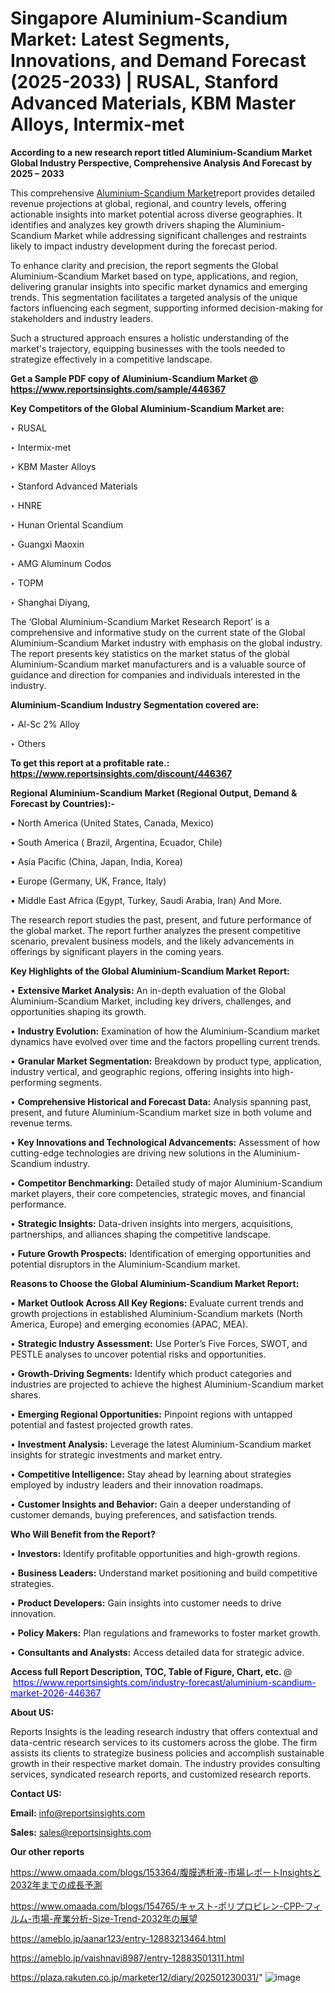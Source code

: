 # Singapore Aluminium-Scandium Market: Latest Segments, Innovations, and Demand Forecast (2025-2033) | RUSAL, Stanford Advanced Materials, KBM Master Alloys, Intermix-met

<strong>According to a new research report titled Aluminium-Scandium Market Global Industry Perspective, Comprehensive Analysis And Forecast by 2025 – 2033</strong>

This comprehensive <a href=https://www.reportsinsights.com/sample/446367>Aluminium-Scandium Market</a>report provides detailed revenue projections at global, regional, and country levels, offering actionable insights into market potential across diverse geographies. It identifies and analyzes key growth drivers shaping the Aluminium-Scandium Market while addressing significant challenges and restraints likely to impact industry development during the forecast period.

To enhance clarity and precision, the report segments the Global Aluminium-Scandium Market based on type, applications, and region, delivering granular insights into specific market dynamics and emerging trends. This segmentation facilitates a targeted analysis of the unique factors influencing each segment, supporting informed decision-making for stakeholders and industry leaders.

Such a structured approach ensures a holistic understanding of the market's trajectory, equipping businesses with the tools needed to strategize effectively in a competitive landscape.

<strong>Get a Sample PDF copy of Aluminium-Scandium Market </strong><strong>@<a href=https://www.reportsinsights.com/sample/446367 style=color:#0000ff;> https://www.reportsinsights.com/sample/446367</a></strong></font>

<strong>Key Competitors of the Global Aluminium-Scandium Market are:</strong>

‣ RUSAL

‣ Intermix-met

‣ KBM Master Alloys

‣ Stanford Advanced Materials

‣ HNRE

‣ Hunan Oriental Scandium

‣ Guangxi Maoxin

‣ AMG Aluminum Codos

‣ TOPM

‣ Shanghai Diyang,

The ‘Global Aluminium-Scandium Market Research Report’ is a comprehensive and informative study on the current state of the Global Aluminium-Scandium Market industry with emphasis on the global industry. The report presents key statistics on the market status of the global Aluminium-Scandium market manufacturers and is a valuable source of guidance and direction for companies and individuals interested in the industry.

<strong>Aluminium-Scandium Industry Segmentation covered are:</strong>

‣ Al-Sc 2% Alloy

‣ Others

<strong>To get this report at a profitable rate.: <a href=https://www.reportsinsights.com/discount/446367 style=color:#0000ff;>https://www.reportsinsights.com/discount/446367</a></strong></font>

<strong>Regional Aluminium-Scandium Market (Regional Output, Demand &amp; Forecast by Countries):-</strong>

• North America (United States, Canada, Mexico)

• South America ( Brazil, Argentina, Ecuador, Chile)

• Asia Pacific (China, Japan, India, Korea)

• Europe (Germany, UK, France, Italy)

• Middle East Africa (Egypt, Turkey, Saudi Arabia, Iran) And More.

The research report studies the past, present, and future performance of the global market. The report further analyzes the present competitive scenario, prevalent business models, and the likely advancements in offerings by significant players in the coming years.

<strong>Key Highlights of the Global Aluminium-Scandium Market Report:</strong>

• <strong>Extensive Market Analysis:</strong> An in-depth evaluation of the Global Aluminium-Scandium Market, including key drivers, challenges, and opportunities shaping its growth.

• <strong>Industry Evolution:</strong> Examination of how the Aluminium-Scandium market dynamics have evolved over time and the factors propelling current trends.

• <strong>Granular Market Segmentation:</strong> Breakdown by product type, application, industry vertical, and geographic regions, offering insights into high-performing segments.

• <strong>Comprehensive Historical and Forecast Data:</strong> Analysis spanning past, present, and future Aluminium-Scandium market size in both volume and revenue terms.

• <strong>Key Innovations and Technological Advancements:</strong> Assessment of how cutting-edge technologies are driving new solutions in the Aluminium-Scandium industry.

• <strong>Competitor Benchmarking:</strong> Detailed study of major Aluminium-Scandium market players, their core competencies, strategic moves, and financial performance.

• <strong>Strategic Insights:</strong> Data-driven insights into mergers, acquisitions, partnerships, and alliances shaping the competitive landscape.

• <strong>Future Growth Prospects:</strong> Identification of emerging opportunities and potential disruptors in the Aluminium-Scandium market.

<strong>Reasons to Choose the Global Aluminium-Scandium Market Report:</strong>

• <strong>Market Outlook Across All Key Regions:</strong> Evaluate current trends and growth projections in established Aluminium-Scandium markets (North America, Europe) and emerging economies (APAC, MEA).

• <strong>Strategic Industry Assessment:</strong> Use Porter’s Five Forces, SWOT, and PESTLE analyses to uncover potential risks and opportunities.

• <strong>Growth-Driving Segments:</strong> Identify which product categories and industries are projected to achieve the highest Aluminium-Scandium market shares.

• <strong>Emerging Regional Opportunities:</strong> Pinpoint regions with untapped potential and fastest projected growth rates.

• <strong>Investment Analysis:</strong> Leverage the latest Aluminium-Scandium market insights for strategic investments and market entry.

• <strong>Competitive Intelligence:</strong> Stay ahead by learning about strategies employed by industry leaders and their innovation roadmaps.

• <strong>Customer Insights and Behavior:</strong> Gain a deeper understanding of customer demands, buying preferences, and satisfaction trends.

<strong>Who Will Benefit from the Report?</strong>

• <strong>Investors:</strong> Identify profitable opportunities and high-growth regions.

• <strong>Business Leaders:</strong> Understand market positioning and build competitive strategies.

• <strong>Product Developers:</strong> Gain insights into customer needs to drive innovation.

• <strong>Policy Makers:</strong> Plan regulations and frameworks to foster market growth.

• <strong>Consultants and Analysts:</strong> Access detailed data for strategic advice.
</ul>
<strong>Access full Report Description, TOC, Table of Figure, Chart, etc. </strong>@  <a href=https://www.reportsinsights.com/industry-forecast/aluminium-scandium-market-2026-446367 style=color:#0000ff;>https://www.reportsinsights.com/industry-forecast/aluminium-scandium-market-2026-446367</a></font>

<strong><strong>About US</strong>:</strong>

Reports Insights is the leading research industry that offers contextual and data-centric research services to its customers across the globe. The firm assists its clients to strategize business policies and accomplish sustainable growth in their respective market domain. The industry provides consulting services, syndicated research reports, and customized research reports.

<strong>Contact US:</strong>

<p class=""""><b>Email:</b> <a href=mailto:info@reportsinsights.com>info@reportsinsights.com</a></p>
<p class=""""><b>Sales:</b> <a href=mailto:sales@reportsinsights.com>sales@reportsinsights.com</a></p>

<strong>Our other reports</strong>

<a href=https://www.omaada.com/blogs/153364/腹膜透析液-市場レポートInsightsと2032年までの成長予測>https://www.omaada.com/blogs/153364/腹膜透析液-市場レポートInsightsと2032年までの成長予測</a>

<a href=https://www.omaada.com/blogs/154765/キャスト-ポリプロピレン-CPP-フィルム-市場-産業分析-Size-Trend-2032年の展望>https://www.omaada.com/blogs/154765/キャスト-ポリプロピレン-CPP-フィルム-市場-産業分析-Size-Trend-2032年の展望</a>

<a href=https://ameblo.jp/aanar123/entry-12883213464.html>https://ameblo.jp/aanar123/entry-12883213464.html</a>

<a href=https://ameblo.jp/vaishnavi8987/entry-12883501311.html>https://ameblo.jp/vaishnavi8987/entry-12883501311.html</a>

<a href=https://plaza.rakuten.co.jp/marketer12/diary/202501230031/>https://plaza.rakuten.co.jp/marketer12/diary/202501230031/</a>"
![image](https://github.com/user-attachments/assets/52910f28-8b4e-481f-a16a-91b6a9a7d55e)
